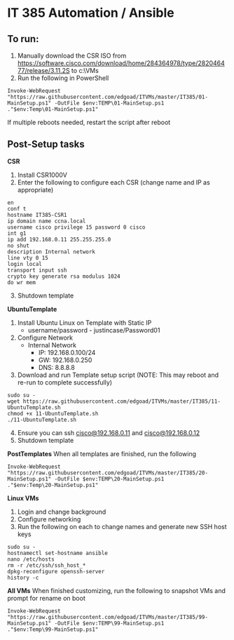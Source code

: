 # IT 385 Automation / Ansible

## To run:
1. Manually download the CSR ISO from https://software.cisco.com/download/home/284364978/type/282046477/release/3.11.2S to c:\VMs
2. Run the following in PowerShell
```
Invoke-WebRequest "https://raw.githubusercontent.com/edgoad/ITVMs/master/IT385/01-MainSetup.ps1" -OutFile $env:TEMP\01-MainSetup.ps1
."$env:Temp\01-MainSetup.ps1"
```

If multiple reboots needed, restart the script after reboot

## Post-Setup tasks
**CSR**
1. Install CSR1000V
2. Enter the following to configure each CSR (change name and IP as appropriate)
```
en
conf t
hostname IT385-CSR1
ip domain name ccna.local
username cisco privilege 15 password 0 cisco
int g1
ip add 192.168.0.11 255.255.255.0
no shut
description Internal network
line vty 0 15
login local
transport input ssh
crypto key generate rsa modulus 1024
do wr mem
```
3. Shutdown template

**UbuntuTemplate**
1. Install Ubuntu Linux on Template with Static IP
   - username/password - justincase/Password01
2. Configure Network
   - Internal Network
     - IP: 192.168.0.100/24
     - GW: 192.168.0.250
     - DNS: 8.8.8.8
3. Download and run Template setup script (NOTE: This may reboot and re-run to complete successfully)
```
sudo su -
wget https://raw.githubusercontent.com/edgoad/ITVMs/master/IT385/11-UbuntuTemplate.sh
chmod +x 11-UbuntuTemplate.sh
./11-UbuntuTemplate.sh
```
4. Ensure you can ssh cisco@192.168.0.11 and cisco@192.168.0.12
5. Shutdown template


**PostTemplates**
When all templates are finished, run the following
```
Invoke-WebRequest "https://raw.githubusercontent.com/edgoad/ITVMs/master/IT385/20-MainSetup.ps1" -OutFile $env:TEMP\20-MainSetup.ps1
."$env:Temp\20-MainSetup.ps1"
```

**Linux VMs**
1. Login and change background
2. Configure networking
3. Run the following on each to change names and generate new SSH host keys
```
sudo su -
hostnamectl set-hostname ansible
nano /etc/hosts
rm -r /etc/ssh/ssh_host_*
dpkg-reconfigure openssh-server
history -c
```

**All VMs**
When finished customizing, run the following to snapshot VMs and prompt for rename on boot
```
Invoke-WebRequest "https://raw.githubusercontent.com/edgoad/ITVMs/master/IT385/99-MainSetup.ps1" -OutFile $env:TEMP\99-MainSetup.ps1
."$env:Temp\99-MainSetup.ps1"
```
